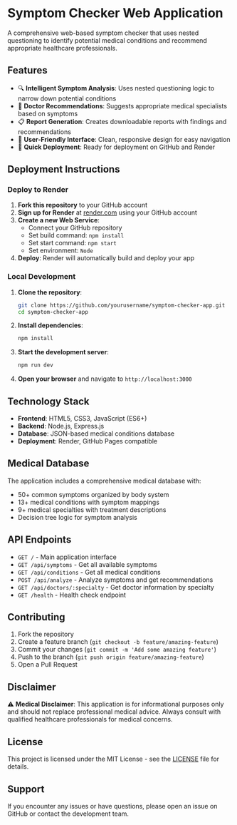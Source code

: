 # Symptom Checker Web Application

A comprehensive web-based symptom checker that uses nested questioning to identify potential medical conditions and recommend appropriate healthcare professionals.

## Features

- 🔍 **Intelligent Symptom Analysis**: Uses nested questioning logic to narrow down potential conditions
- 🏥 **Doctor Recommendations**: Suggests appropriate medical specialists based on symptoms
- 📋 **Report Generation**: Creates downloadable reports with findings and recommendations
- 🎯 **User-Friendly Interface**: Clean, responsive design for easy navigation
- 🚀 **Quick Deployment**: Ready for deployment on GitHub and Render

## Deployment Instructions

### Deploy to Render

1. **Fork this repository** to your GitHub account
2. **Sign up for Render** at [render.com](https://render.com) using your GitHub account
3. **Create a new Web Service**:
   - Connect your GitHub repository
   - Set build command: `npm install`
   - Set start command: `npm start`
   - Set environment: `Node`
4. **Deploy**: Render will automatically build and deploy your app

### Local Development

1. **Clone the repository**:
   ```bash
   git clone https://github.com/yourusername/symptom-checker-app.git
   cd symptom-checker-app
   ```

2. **Install dependencies**:
   ```bash
   npm install
   ```

3. **Start the development server**:
   ```bash
   npm run dev
   ```

4. **Open your browser** and navigate to `http://localhost:3000`

## Technology Stack

- **Frontend**: HTML5, CSS3, JavaScript (ES6+)
- **Backend**: Node.js, Express.js
- **Database**: JSON-based medical conditions database
- **Deployment**: Render, GitHub Pages compatible

## Medical Database

The application includes a comprehensive medical database with:
- 50+ common symptoms organized by body system
- 13+ medical conditions with symptom mappings
- 9+ medical specialties with treatment descriptions
- Decision tree logic for symptom analysis

## API Endpoints

- `GET /` - Main application interface
- `GET /api/symptoms` - Get all available symptoms
- `GET /api/conditions` - Get all medical conditions
- `POST /api/analyze` - Analyze symptoms and get recommendations
- `GET /api/doctors/:specialty` - Get doctor information by specialty
- `GET /health` - Health check endpoint

## Contributing

1. Fork the repository
2. Create a feature branch (`git checkout -b feature/amazing-feature`)
3. Commit your changes (`git commit -m 'Add some amazing feature'`)
4. Push to the branch (`git push origin feature/amazing-feature`)
5. Open a Pull Request

## Disclaimer

⚠️ **Medical Disclaimer**: This application is for informational purposes only and should not replace professional medical advice. Always consult with qualified healthcare professionals for medical concerns.

## License

This project is licensed under the MIT License - see the [LICENSE](LICENSE) file for details.

## Support

If you encounter any issues or have questions, please open an issue on GitHub or contact the development team.
